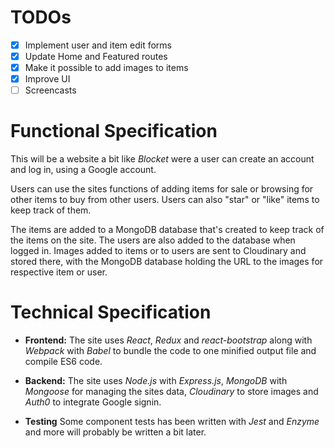 # TODOs

-   [x] Implement user and item edit forms
-   [x] Update Home and Featured routes
-   [x] Make it possible to add images to items
-   [x] Improve UI
-   [ ] Screencasts

# Functional Specification

This will be a website a bit like _Blocket_ were a user can create an account and log in, using a Google account.

Users can use the sites functions of adding items for sale or browsing for other items to buy from other users. Users can also "star" or "like" items to keep track of them.

The items are added to a MongoDB database that's created to keep track of the items on the site. The users are also added to the database when logged in. Images added to items or to users are sent to Cloudinary and stored there, with the MongoDB database holding the URL to the images for respective item or user.

# Technical Specification

-   **Frontend:** The site uses _React_, _Redux_ and _react-bootstrap_ along with _Webpack_ with _Babel_ to bundle the code to one minified output file and compile ES6 code.

-   **Backend:** The site uses _Node.js_ with _Express.js_, _MongoDB_ with _Mongoose_ for managing the sites data, _Cloudinary_ to store images and _Auth0_ to integrate Google signin.

-   **Testing** Some component tests has been written with _Jest_ and _Enzyme_ and more will probably be written a bit later.
